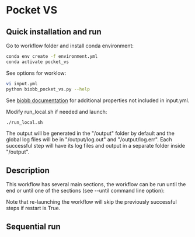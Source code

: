 # Pocket VS

## Quick installation and run

Go to workflow folder and install conda environment:

```bash
conda env create -f environment.yml
conda activate pocket_vs
```

See options for worklow:

```bash
vi input.yml
python biobb_pocket_vs.py --help
```

See [biobb documentation](https://mmb.irbbarcelona.org/biobb/documentation/source) for additional properties not included in input.yml.

Modify run_local.sh if needed and launch:

```bash
./run_local.sh
```

The output will be generated in the "/output" folder by default and the global log files will be in "/output/log.out" and "/output/log.err". Each successful step will have its log files and output in a separate folder inside "/output".

## Description

This workflow has several main sections, the workflow can be run until the end or until one of the sections (see --until command line option):



Note that re-launching the workflow will skip the previously successful steps if restart is True. 

## Sequential run


